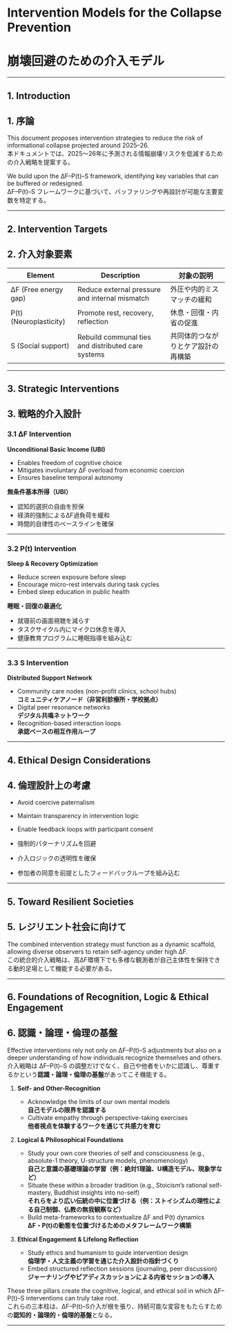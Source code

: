 # Intervention Models for the Collapse Prevention  
# 崩壊回避のための介入モデル

---

## 1. Introduction  
## 1. 序論

This document proposes intervention strategies to reduce the risk of informational collapse projected around 2025–26.  
本ドキュメントでは、2025〜26年に予測される情報崩壊リスクを低減するための介入戦略を提案する。

We build upon the ΔF–P(t)–S framework, identifying key variables that can be buffered or redesigned.  
ΔF–P(t)–S フレームワークに基づいて、バッファリングや再設計が可能な主要変数を特定する。

---

## 2. Intervention Targets  
## 2. 介入対象要素

| Element | Description | 対象の説明 |
|--------|-------------|------------|
| ΔF (Free energy gap) | Reduce external pressure and internal mismatch | 外圧や内的ミスマッチの緩和 |
| P(t) (Neuroplasticity) | Promote rest, recovery, reflection | 休息・回復・内省の促進 |
| S (Social support) | Rebuild communal ties and distributed care systems | 共同体的つながりとケア設計の再構築 |

---

## 3. Strategic Interventions  
## 3. 戦略的介入設計

### 3.1 ΔF Intervention  
**Unconditional Basic Income (UBI)**  
- Enables freedom of cognitive choice  
- Mitigates involuntary ΔF overload from economic coercion  
- Ensures baseline temporal autonomy  

**無条件基本所得（UBI）**  
- 認知的選択の自由を担保  
- 経済的強制によるΔF過負荷を緩和  
- 時間的自律性のベースラインを確保

---

### 3.2 P(t) Intervention  
**Sleep & Recovery Optimization**  
- Reduce screen exposure before sleep  
- Encourage micro-rest intervals during task cycles  
- Embed sleep education in public health  

**睡眠・回復の最適化**  
- 就寝前の画面視聴を減らす  
- タスクサイクル内にマイクロ休息を導入  
- 健康教育プログラムに睡眠指導を組み込む

---

### 3.3 S Intervention  
**Distributed Support Network**  
- Community care nodes (non-profit clinics, school hubs)  
  **コミュニティケアノード（非営利診療所・学校拠点）**  
- Digital peer resonance networks  
  **デジタル共鳴ネットワーク**  
- Recognition-based interaction loops  
  **承認ベースの相互作用ループ**  

---

## 4. Ethical Design Considerations  
## 4. 倫理設計上の考慮

- Avoid coercive paternalism  
- Maintain transparency in intervention logic  
- Enable feedback loops with participant consent  

- 強制的パターナリズムを回避  
- 介入ロジックの透明性を確保  
- 参加者の同意を前提としたフィードバックループを組み込む

---

## 5. Toward Resilient Societies  
## 5. レジリエント社会に向けて

The combined intervention strategy must function as a dynamic scaffold, allowing diverse observers to retain self-agency under high ΔF.  
この統合的介入戦略は、高ΔF環境下でも多様な観測者が自己主体性を保持できる動的足場として機能する必要がある。

---

## 6. Foundations of Recognition, Logic & Ethical Engagement  
## 6. 認識・論理・倫理の基盤

Effective interventions rely not only on ΔF–P(t)–S adjustments but also on a deeper understanding of how individuals recognize themselves and others.  
介入戦略は ΔF–P(t)–S の調整だけでなく、自己や他者をいかに認識し、尊重するかという**認識・論理・倫理の基盤**があってこそ機能する。

1. **Self- and Other-Recognition**  
   - Acknowledge the limits of our own mental models  
     **自己モデルの限界を認識する**  
   - Cultivate empathy through perspective-taking exercises  
     **他者視点を体験するワークを通じて共感力を育む**

2. **Logical & Philosophical Foundations**  
   - Study your own core theories of self and consciousness (e.g., absolute-1 theory, U-structure models, phenomenology)  
     **自己と意識の基礎理論の学習（例：絶対1理論、U構造モデル、現象学など）**  
   - Situate these within a broader tradition (e.g., Stoicism’s rational self-mastery, Buddhist insights into no-self)  
     **それらをより広い伝統の中に位置づける（例：ストイシズムの理性による自己制御、仏教の無我観察など）**  
   - Build meta-frameworks to contextualize ΔF and P(t) dynamics  
     **ΔF・P(t)の動態を位置づけるためのメタフレームワーク構築**

3. **Ethical Engagement & Lifelong Reflection**  
   - Study ethics and humanism to guide intervention design  
     **倫理学・人文主義の学習を通じた介入設計の指針づくり**  
   - Embed structured reflection sessions (journaling, peer discussion)  
     **ジャーナリングやピアディスカッションによる内省セッションの導入**

These three pillars create the cognitive, logical, and ethical soil in which ΔF–P(t)–S interventions can truly take root.  
これらの三本柱は、ΔF–P(t)–S介入が根を張り、持続可能な変容をもたらすための**認知的・論理的・倫理的基盤**となる。

---
